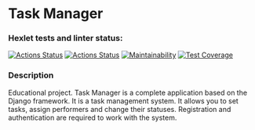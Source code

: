 # Task Manager

### Hexlet tests and linter status:
[![Actions Status](https://github.com/irisraine/python-project-52/workflows/hexlet-check/badge.svg)](https://github.com/irisraine/python-project-52/actions)
[![Actions Status](https://github.com/irisraine/python-project-52/workflows/django-test/badge.svg)](https://github.com/irisraine/python-project-52/actions/workflows/django-test.yml)
[![Maintainability](https://api.codeclimate.com/v1/badges/d128cfc101f0b634a741/maintainability)](https://codeclimate.com/github/irisraine/python-project-52/maintainability)
[![Test Coverage](https://api.codeclimate.com/v1/badges/d128cfc101f0b634a741/test_coverage)](https://codeclimate.com/github/irisraine/python-project-52/test_coverage)

### Description

Educational project. Task Manager is a complete application based on the Django framework. 
It is a task management system. It allows you to set tasks, assign performers and change their statuses. 
Registration and authentication are required to work with the system.
